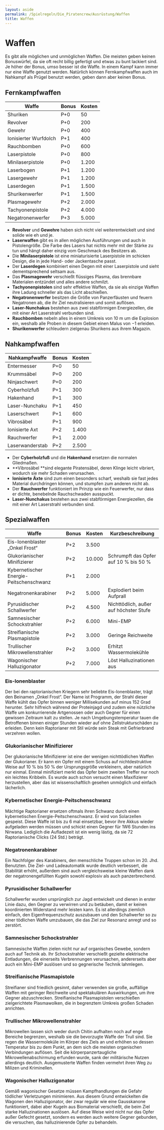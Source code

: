 ```yaml
---
layout: aside
permalink: /Spielregeln/Die_Piratencrew/Ausrüstung/Waffen
title: Waffen
---
```


# Waffen

Es gibt alle möglichen und unmöglichen Waffen. Die meisten geben keinen Bonuswürfel, da sie oft recht billig gefertigt und etwas zu bunt lackiert sind. Je höher der Bonus, umso besser ist die Waffe. In einem Kampf kann immer nur eine Waffe genutzt werden. Natürlich können Fernkampfwaffen auch im Nahkampf als Prügel benutzt werden, geben dann aber keinen Bonus.

## Fernkampfwaffen

<table>
<thead>
<tr><th>Waffe</th><th>Bonus</th><th>Kosten</th></tr>
</thead>
<tbody>
<tr><td>Shuriken</td><td>P+0</td><td>50</td></tr>
<tr><td>Revolver</td><td>P+0</td><td>200</td></tr>
<tr><td>Gewehr</td><td>P+0</td><td>400</td></tr>
<tr><td>Ionisierter Wurfdolch</td><td>P+1</td><td>400</td></tr>
<tr><td>Rauchbomben</td><td>P+0</td><td>600</td></tr>
<tr><td>Laserpistole</td><td>P+0</td><td>800</td></tr>
<tr><td>Minilaserpistole</td><td>P+0</td><td>1.200</td></tr>
<tr><td>Laserbogen</td><td>P+1</td><td>1.200</td></tr>
<tr><td>Lasergewehr</td><td>P+1</td><td>1.200</td></tr>
<tr><td>Laserdegen</td><td>P+1</td><td>1.500</td></tr>
<tr><td>Shurikenwerfer</td><td>P+1</td><td>1.500</td></tr>
<tr><td>Plasmagewehr</td><td>P+2</td><td>2.000</td></tr>
<tr><td>Tachyonenpistole</td><td>P+2</td><td>4.000</td></tr>
<tr><td>Negatronenwerfer</td><td>P+3</td><td>5.000</td></tr>
</tbody>
</table>

- **Revolver** und **Gewehre** haben sich nicht viel weiterentwickelt und sind solide wie eh und je.
- **Laserwaffen** gibt es in allen möglichen Ausführungen und auch in Pistolengröße. Die Farbe des Lasers hat nichts mehr mit der Stärke zu tun und hängt daher einzig vom Geschmack des Besitzers ab.
- Die **Minilaserpistole** ist eine miniaturisierte Laserpistole im schicken Design, die in jede Hand- oder Jackentasche passt.
- Der **Laserdegen** kombiniert einen Degen mit einer Laserpistole und sieht dementsprechend seltsam aus.
- Das **Plasmagewehr** verschießt flüssiges Plasma, das brennbare Materialen entzündet und alles andere schmilzt.
- **Tachyonenpistolen** sind sehr effektive Waffen, da sie als einzige Waffen ihre Ladung schneller als das Licht abschießen.
- **Negatronenwerfer** besitzen die Größe von Panzerfäusten und feuern Negatronen ab, die ihr Ziel neutralisieren und somit auflösen.
- **Laser-Nunchakus** bestehen aus zwei stabförmigen Energiezellen, die mit einer Art Laserstrahl verbunden sind.
- **Rauchbomben** nebeln alles in einem Umkreis von 10 m um die Explosion ein, weshalb alle Proben in diesem Gebiet einen Malus von &minus;1 erleiden.
- **Shurikenwerfer** schleudern zielgenau Shurikens aus ihrem Magazin.

## Nahkampfwaffen

<table>
<thead>
<tr><th>Nahkampfwaffe</th><th>Bonus</th><th>Kosten</th></tr>
</thead>
<tbody>
<tr><td>Entermesser</td><td>P+0</td><td>50</td></tr>
<tr><td>Krummsäbel</td><td>P+0</td><td>200</td></tr>
<tr><td>Ninjaschwert</td><td>P+0</td><td>200</td></tr>
<tr><td>Cyberholzfuß</td><td>P+1</td><td>300</td></tr>
<tr><td>Hakenhand</td><td>P+1</td><td>300</td></tr>
<tr><td>Laser-Nunchaku</td><td>P+1</td><td>450</td></tr>
<tr><td>Laserschwert</td><td>P+1</td><td>600</td></tr>
<tr><td>Vibrosäbel</td><td>P+1</td><td>900</td></tr>
<tr><td>Ionisierte Axt</td><td>P+2</td><td>1.400</td></tr>
<tr><td>Rauchwerfer</td><td>P+1</td><td>2.000</td></tr>
<tr><td>Laserwanderstab</td><td>P+2</td><td>2.500</td></tr>
</tbody>
</table>

- Der **Cyberholzfuß** und die **Hakenhand** ersetzen die normalen Gliedmaßen.
- **Vibrosäbel **sind elegante Piratensäbel, deren Klinge leicht vibriert, wodurch sie mehr Schaden verursachen.
- **Ionisierte Äxte** sind zum einen besonders scharf, weshalb sie fast jedes Material durchdringen können, und stumpfen zum anderen nicht ab.
- Der **Rauchwerfer** funktioniert im Prinzip wie ein Feuerwerfer, nur dass er dichte, benebelnde Rauchschwaden ausspuckt.
- **Laser-Nunchakus** bestehen aus zwei stabförmigen Energiezellen, die mit einer Art Laserstrahl verbunden sind.

## Spezialwaffen

<table>
<thead>
<tr><th>Waffe</th><th>Bonus</th><th>Kosten</th><th>Kurzbeschreibung</th></tr>
</thead>
<tbody>
<tr><td>Eis-Ionenblaster „Onkel Frost“</td><td>P+2</td><td>3.500</td><td> </td></tr>
<tr><td>Glukorianischer Minifizierer</td><td>P+2</td><td>10.000</td><td>Schrumpft das Opfer auf 10 % bis 50 %</td></tr>
<tr><td>Kybernetischer Energie-Peitschenschwanz</td><td>P+1</td><td>2.000</td><td> </td></tr>
<tr><td>Negatronenkarabiner</td><td>P+2</td><td>5.000</td><td>Explodiert beim Aufprall</td></tr>
<tr><td>Pyrusidischer Schallwerfer</td><td>P+2</td><td>4.500</td><td>Nichttödlich, außer auf höchster Stufe</td></tr>
<tr><td>Samnesischer Schockstrahler</td><td>P+2</td><td>6.000</td><td>Mini-EMP</td></tr>
<tr><td>Streifianische Plasmapistole</td><td>P+2</td><td>3.000</td><td>Geringe Reichweite</td></tr>
<tr><td>Trullischer Mikrowellenstrahler</td><td>P+2</td><td>3.000</td><td>Erhitzt Wassermolekühle</td></tr>
<tr><td>Wagonischer Halluzigonator</td><td>P+2</td><td>7.000</td><td>Löst Halluzinationen aus</td></tr>
</tbody>
</table>

### Eis-Ionenblaster

Der bei den raptorianischen Kriegern sehr beliebte Eis-Ionenblaster, trägt den Beinamen „Onkel Frost“. Der Name ist Programm, der Strahl dieser Waffe kühlt das Opfer binnen weniger Millisekunden auf minus 152 Grad herunter. Sehr hilfreich während der Proteinjagd und zudem eine nützliche Waffe um konkurrierende Artgenossen oder auch Gegner für einen gewissen Zeitraum kalt zu stellen. Je nach Umgebungstemperatur tauen die Betroffenen binnen einiger Stunden wieder auf ohne Zellstrukturschäden zu erleiden. Denn kein Raptorianer mit Stil würde sein Steak mit Gefrierbrand verzehren wollen.

### Glukorianischer Minifizierer

Der glukorianische Minifizierer ist eine der wenigen nichttödlichen Waffen der Glukorianer. Er kann ein Opfer mit einem Schuss auf nichtdestruktive Weise auf 10 % bis 50 % der Ursprungsgröße verkleinern, aber natürlich nur einmal. Einmal minifiziert merkt das Opfer beim zweiten Treffer nur noch ein leichtes Kribbeln. Es wurde auch schon versucht einen Maxifizierer herzustellen, aber das ist wissenschaftlich gesehen unmöglich und einfach lächerlich.

### Kybernetischer Energie-Peitschenschwanz

Mächtige Raptorianer ersetzen oftmals ihren Schwanz durch einen kybernetischen Energie-Peitschenschwanz. Er wird von Solarzellen gespeist. Diese Waffe ist bis zu 6 mal einsetzbar, bevor ihre Akkus wieder aufgeladen werden müssen und schickt einen Gegner für 1W6 Stunden ins Nirwana. Lediglich die Aufladezeit ist ein wenig lästig, da sie 72 Raptorianische Clicks (24 Std.) beträgt.

### Negatronenkarabiner

Ein Nachfolger des Karabiners, den menschliche Truppen schon im 20. Jhd. Benutzten. Die Ziel- und Ladeautomatik wurde deutlich verbessert, die Stabilität erhöht, außerdem sind auch vergleichsweise kleine Waffen dank der negatronengefüllten Kugeln sowohl explosiv als auch panzerbrechend.

### Pyrusidischer Schallwerfer

Schallwerfer wurden ursprünglich zur Jagd entwickelt und dienen in erster Linie dazu, den Gegner zu verwirren und zu betäuben, damit er keinen koordinierten Widerstand mehr leisten kann. Es ist allerdings ziemlich einfach, den Eigenfrequenzschutz auszubauen und den Schallwerfer so zu einer tödlichen Waffe umzubauen, die das Ziel zur Resonanz anregt und so zerstört.

### Samnesischer Schockstrahler

Samnesische Waffen zielen nicht nur auf organisches Gewebe, sondern auch auf Technik ab. Ihr Schockstrahler verschießt gezielte elektrische Entladungen, die einerseits Verbrennungen verursachen, andererseits aber auch ein Mini-EMP auslösen und so gegnerische Technik lahmlegen.

### Streifianische Plasmapistole

Streifianer sind friedlich gesinnt, daher verwenden sie große, auffällige Waffen mit geringer Reichweite und spektakulären Auswirkungen, um ihre Gegner abzuschrecken. Streifianische Plasmapistolen verschießen zielgerichtete Plasmawolken, die in begrenztem Umkreis großen Schaden anrichten.

### Trullischer Mikrowellenstrahler

Mikrowellen lassen sich weder durch Chitin aufhalten noch auf enge Bereiche begrenzen, weshalb sie die bevorzugte Waffe der Trull sind. Sie regen die Wassermoleküle im Körper des Ziels an und erhöhen so dessen Temperatur bis zu dem Punkt, an dem sich die meisten organischen Verbindungen auflösen. Seit die körperpanzertaugliche Mikrowellenabschirmung erfunden wurde, sank der militärische Nutzen allerdings deutlich. Ausgemusterte Waffen finden vermehrt ihren Weg zu Milizen und Kriminellen.

### Wagonischer Halluzigonator

Gemäß wagonischer Gesetze müssen Kampfhandlungen die Gefahr tödlicher Verletzungen minimieren. Aus diesem Grund entwickelten die Wagonen den Halluzigonator, der zwar regulär wie eine Gausskanone funktioniert, dabei aber Kugeln aus Biomaterial verschießt, die beim Ziel starke Halluzinationen auslösen. Auf diese Weise wird nicht nur das Opfer außer Gefecht gesetzt, sondern es werden auch weitere Gegner gebunden, die versuchen, das halluzinierende Opfer zu behandeln.
